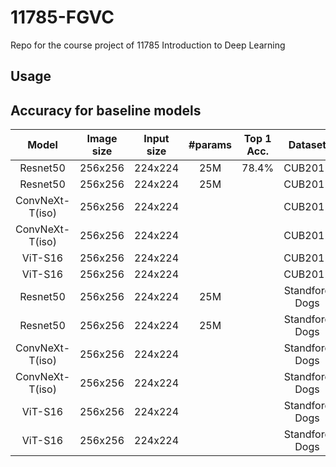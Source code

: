 # 11785-FGVC
Repo for the course project of 11785 Introduction to Deep Learning

## Usage

## Accuracy for baseline models
| Model | Image size | Input size | #params | Top 1 Acc. | Dataset | Pretrained |
|:---:|:---:|:---:|:---:| :---:|:---:|:---:|
| Resnet50 | 256x256 | 224x224 | 25M | 78.4% | CUB2011 | True |
| Resnet50 | 256x256 | 224x224 | 25M |  | CUB2011 | False |
| ConvNeXt-T(iso) | 256x256 | 224x224 |  |  | CUB2011 | True |
| ConvNeXt-T(iso) | 256x256 | 224x224 |  |  | CUB2011 | False |
| ViT-S16 | 256x256 | 224x224 |  |  | CUB2011 | True |
| ViT-S16 | 256x256 | 224x224 |  |  | CUB2011 | False |
| Resnet50 | 256x256 | 224x224 | 25M |  | Standford Dogs | True |
| Resnet50 | 256x256 | 224x224 | 25M |  | Standford Dogs | False |
| ConvNeXt-T(iso) | 256x256 | 224x224 |  |  | Standford Dogs | True |
| ConvNeXt-T(iso) | 256x256 | 224x224 |  |  | Standford Dogs | False |
| ViT-S16 | 256x256 | 224x224 |  |  | Standford Dogs | True |
| ViT-S16 | 256x256 | 224x224 |  |  | Standford Dogs | False |


